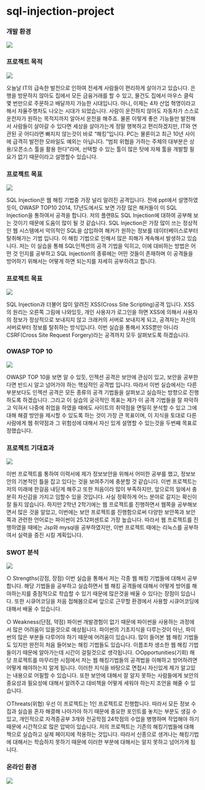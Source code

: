 # sql-injection-project

### 개발 환경
![](images/sqlinjection/sqlinjection개발환경.png)


### 프로젝트 목적
![](images/sqlinjection/프로젝트목적.PNG)

오늘날 IT의 급속한 발전으로 인하여 전세계 사람들이 편리하게 살아가고 있습니다. 은행을 방문하지 않아도 집에서 모든 금융거래를 할 수 있고, 물건도 집에서 마우스 클릭 몇 번만으로 주문하고 배달까지 가능한 시대입니다. 
  아니, 이제는 4차 산업 혁명이라고 해서 자율주행차도 나오는 시대가 되었습니다. 사람이 운전하지 않아도 자동차가 스스로 운전자가 원하는 목적지까지 알아서 운전을 해주죠. 물론 이렇게 좋은 기능들만 발전해서 사람들이 살아갈 수 있다면 세상을 살아가는게 정말 행복하고 편리하겠지만, IT와 연관된 곳 어디라면 빠지지 않는것이 바로 “해킹”입니다. PC는 물론이고 최근 10년 사이에 급격히 발전한 모바일도 예외는 아닙니다. “범죄 위협을 가하는 주체의 대부분은 상용/오픈소스 툴을 활용 한다”라며, 선택할 수 있는 툴이 많은 탓에 자체 툴을 개발할 필요가 없기 때문이라고 설명할수 있습니다.
  
### 프로젝트 목표
![](images/sqlinjection/프로젝트목표1.PNG)

SQL Injection은 웹 해킹 기법중 가장 널리 알려진 공격입니다. 전에 ppt에서 설명하였듯이, OWASP TOP10 2014, 17년도에서도 보면 가장 많은 해커들이 이 SQL Injection을 통하여서 공격을 합니다. 저의 플랜B도 SQL Injection에 대하여 공부해 보는 것이기 때문에 도움이 많이 될 것 같습니다. SQL Injection은 가장 많이 쓰는 정상적인 웹 시스템에서 악의적인 SQL을 삽입하여 해커가 원하는 정보를 데이터베이스로부터 탈취해가는 기법 입니다. 이 해킹 기법으로 인해서 많은 피해가 계속해서 발생하고 있습니다. 저는 이 실습을 통해 SQL인젝션의 공격 기법을 익히고, 이에 대비하는 방법은 어떤 것 인지를 공부하고 SQL Injection의 종류에는 어떤 것들이 존재하며 이 공격들을 방어하기 위해서는 어떻게 하면 되는지를 자세히 공부하려고 합니다. 

### 프로젝트 목표
![](images/sqlinjection/프로젝트목표2.PNG)

SQL Injection과 더불어 많이 알려진 XSS(Cross Site Scripting)공격 입니다. XSS의 원리는 오른쪽 그림에 나와있듯, 개인 사용자가 로그인을 하면 XSS에 의해서 사용자의 정보가 정상적으로 보내지지 않고 크래커의 서버로 보내지게 되고, 공격자는 자신의 서버로부터 정보를 탈취하는 방식입니다. 이번 실습을 통해서 XSS뿐만 아니라 CSRF(Cross Site Request Forgery)라는 공격까지 모두 살펴보도록 하겠습니다.


### OWASP TOP 10
![](images/sqlinjection/OWASPTOP10.PNG)

OWASP TOP 10을 보면 알 수 있듯, 인젝션 공격은 보안에 관심이 있고, 보안을 공부한다면 반드시 알고 넘어가야 하는 핵심적인 공격법 입니다. 따라서 이번 실습에서는 다른 부분보다도 인젝션 공격은 모든 종류의 공격 기법들을 살펴보고 실습하는 방향으로 진행하도록 하겠습니다.
  그리고 이 실습의 궁극적인 목표는 제가 이 공격 기법들을 잘 파악하고 익혀서 나중에 취업을 하였을 때에도 사이트의 취약점을 면밀히 분석할 수 있고 그에 대해 해결 방안을 제시할 수 있도록 하는 것이 가장 큰 목표이며, 이 지식을 토대로 다른 사람에게 웹 취약점과 그 위험성에 대해서 자신 있게 설명할 수 있는것을 두번째 목표로 정했습니다.


### 프로젝트 기대효과
![](images/sqlinjection/프로젝트기대효과.PNG)

이번 프로젝트를 통하여 이력서에 제가 정보보안을 위해서 어떠한 공부를 했고, 정보보안의 기본적인 틀을
잡고 있다는 것을 보여주기에 충분할 것 같습니다. 이번 프로젝트는 저의 미래에 한걸음 내딛게 해주고
또한 처음이라 많이 부족하지만, 앞으로의 일에서 충분히 자신감을 가지고 임할수 있을 것입니다.
사실 정확하게 어느 분야로 갈지는 확신이 잘 들지 않습니다. 하지만 2학년 2학기에는 웹 프로젝트를 진행하면서 웹쪽을 공부해보면서 많은 것을 알았고, 이번에는 보안 프로젝트를 진행함으로써 다양한 보안쪽과 보안쪽과 관련한 언어로는 파이썬이 25.12퍼센트로 가장 높습니다. 따라서 웹 프로젝트를 진행하였을 때에는 Jsp와 mysql을 공부하였지만, 이번 프로젝트 때에는 리눅스를 공부하여서 실력을 증진 시킬 계획입니다.

### SWOT 분석
![](images/sqlinjection/SWOT분석.PNG)

○ Strengths(강점, 장점)
  이번 실습을 통해서 저는 각종 웹 해킹 기법들에 대해서 공부합니다. 해당 기법들을 공부하고 실습하면서 웹 해킹 공격들에 대해서 어떻게 방어를 해야하는지를 중점적으로 학습할 수 있기 때문에 많은것을 배울 수 있다는 장점이 있습니다. 또한 시큐어코딩을 처음 접해봄으로써 앞으로 근무할 환경에서 사용할 시큐어코딩에 대해서 배울 수 있습니다.

○ Weakness(단점, 약점)
 파이썬 개발경험이 없기 때문에 파이썬을 사용하는 과정에서 많은 어려움이 있을것으로 예상됩니다. 파이썬의 기초지식을 다루는것이 아닌, 파이썬의 많은 부분들 다루어야 하기 때문에 어려움이 있습니다.
  많이 들어본 웹 해킹 기법들도 있지만 완전히 처음 들어보는 해킹 기법들도 있습니다. 이름조차 생소한 웹 해킹 기법들이기 때문에 알아가는데 시간이 걸릴것으로 생각됩니다.
○Opportunities(기회)
  해당 프로젝트를 마무리한 시점에서 저는 웹 해킹기법들의 공격법을 이해하고 방어하려면 어떻게 해야하는지 알게 됩니다. 이러한 지식을 바탕으로 면접시 자신있게 제가 알고있는 내용으로 어필할 수 있습니다. 또한 보안에 대해서 잘 알지 못하는 사람들에게 보안의 중요성과 필요성에 대해서 알려주고 대비책을 어떻게 세워야 하는지 조언을 해줄 수 있습니다.

○Threats(위협)
  우선 이 프로젝트는 1인 프로젝트로 진행합니다. 따라서 모든 정보 수집과 실습을 혼자 해결해 나아가야 하기 때문에 중요한 포인트를 놓치는 부분도 생길 수 있고, 개인적으로 자격증공부 3개와 전공학점 24학점의 수업을 병행하며 작업해야 하기 때문에 시간적으로 많은 압박이 있습니다.
  저의 프로젝트는 기존의 해킹기법들에 대해 책으로 실습하고 실제 페이지에 적용하는 것입니다. 따라서 신종으로 생겨나는 해킹기법에 대해서는 학습하지 못하기 때문에 이러한 부분에 대해서는 알지 못하고 넘어가게 됩니다.

### 온라인 환경
![](images/sqlinjection/온라인환경.PNG)

